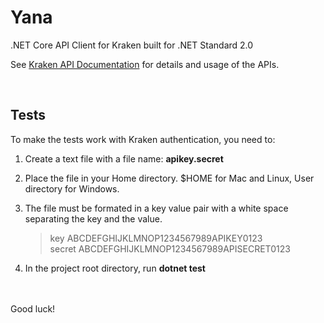 # Yana
.NET Core API Client for Kraken built for .NET Standard 2.0

See [Kraken API Documentation](https://www.kraken.com/features/api) for details and usage of the APIs.


<br />

## Tests

To make the tests work with Kraken authentication, you need to:

1. Create a text file with a file name: **apikey.secret**
2. Place the file in your Home directory. $HOME for Mac and Linux, User directory for Windows.
3. The file must be formated in a key value pair with a white space separating the key and the value.

    >key ABCDEFGHIJKLMNOP1234567989APIKEY0123\
    >secret ABCDEFGHIJKLMNOP1234567989APISECRET0123
    
4. In the project root directory, run **dotnet test**

\
\
Good luck!
